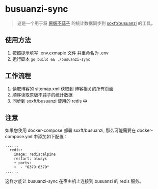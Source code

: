 # busuanzi-sync

> 这是一个用于将 [原版不蒜子](https://busuanzi.ibruce.info/) 的统计数据同步到 [soxft/busuanzi](https://github.com/soxft/busuanzi) 的工具。


## 使用方法

1. 按照提示填写 .env.exmaple 文件 并重命名为 .env
2. 运行脚本 `go build && ./busuanzi-sync`


## 工作流程

1. 读取博客的 sitemap.xml 获取到 博客相关的所有页面
2. 顺序读取原版不蒜子的统计数据
3. 同步到 soxft/busuanzi 使用的 redis 中


## 注意

如果您使用 docker-compose 部署 soxft/busuanzi, 那么可能需要在 docker-compose.yml 中添加如下配置：

```
......
  redis:
    image: redis:alpine
    restart: always
    + ports:
    +  - "6379:6379"
......
```
这样才能让 busuanzi-sync 在宿主机上连接到 busuanzi 的 redis 服务。